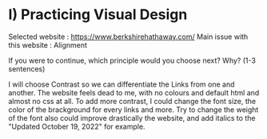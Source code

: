 # I) Practicing Visual Design  

Selected website : https://www.berkshirehathaway.com/
Main issue with this website : Alignment

If you were to continue, which principle would you choose next? Why? (1-3 sentences)

I will choose Contrast so we can differentiate the Links from one and another. The website feels dead to me, with no colours and default html and almost no css at all. To add more contrast, I could change the font size, the color of the brackground for every links and more. Try to change the weight of the font also could improve drastically the website, and add italics to the "Updated October 19, 2022" for example.
